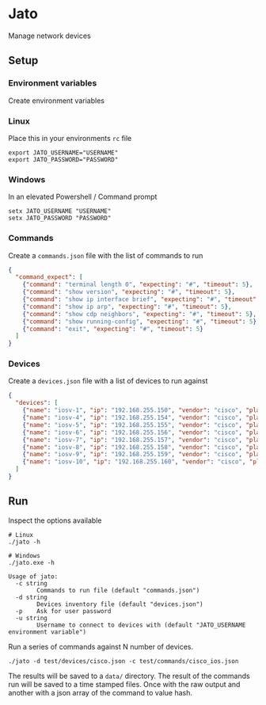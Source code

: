 # Jato
Manage network devices

## Setup

### Environment variables
Create environment variables

### Linux
Place this in your environments `rc` file
```
export JATO_USERNAME="USERNAME"
export JATO_PASSWORD="PASSWORD"
```

### Windows
In an elevated Powershell / Command prompt
```
setx JATO_USERNAME "USERNAME"
setx JATO_PASSWORD "PASSWORD"
```

### Commands
Create a `commands.json` file with the list of commands to run
```json
{
  "command_expect": [
    {"command": "terminal length 0", "expecting": "#", "timeout": 5},
    {"command": "show version", "expecting": "#", "timeout": 5},
    {"command": "show ip interface brief", "expecting": "#", "timeout": 5},
    {"command": "show ip arp", "expecting": "#", "timeout": 5},
    {"command": "show cdp neighbors", "expecting": "#", "timeout": 5},
    {"command": "show running-config", "expecting": "#", "timeout": 5},
    {"command": "exit", "expecting": "#", "timeout": 5}
  ]
}
```

### Devices
Create a `devices.json` file with a list of devices to run against
```json
{
  "devices": [
    {"name": "iosv-1", "ip": "192.168.255.150", "vendor": "cisco", "platform": "ios", "connector": "telnet"},
    {"name": "iosv-4", "ip": "192.168.255.154", "vendor": "cisco", "platform": "ios", "connector": "ssh"},
    {"name": "iosv-5", "ip": "192.168.255.155", "vendor": "cisco", "platform": "ios", "connector": "ssh"},
    {"name": "iosv-6", "ip": "192.168.255.156", "vendor": "cisco", "platform": "ios", "connector": "ssh"},
    {"name": "iosv-7", "ip": "192.168.255.157", "vendor": "cisco", "platform": "ios", "connector": "ssh"},
    {"name": "iosv-8", "ip": "192.168.255.158", "vendor": "cisco", "platform": "ios", "connector": "telnet"},
    {"name": "iosv-9", "ip": "192.168.255.159", "vendor": "cisco", "platform": "ios", "connector": "telnet"},
    {"name": "iosv-10", "ip": "192.168.255.160", "vendor": "cisco", "platform": "ios", "connector": "telnet"}
  ]
}
```

## Run
Inspect the options available
```
# Linux
./jato -h

# Windows
./jato.exe -h

Usage of jato:
  -c string
        Commands to run file (default "commands.json")
  -d string
        Devices inventory file (default "devices.json")
  -p    Ask for user password
  -u string
        Username to connect to devices with (default "JATO_USERNAME environment variable")
```

Run a series of commands against N number of devices.
```
./jato -d test/devices/cisco.json -c test/commands/cisco_ios.json
```
The results will be saved to a `data/` directory. The result of the 
commands run will be saved to a time stamped files. Once with the 
raw output and another with a json array of the command to value 
hash.
